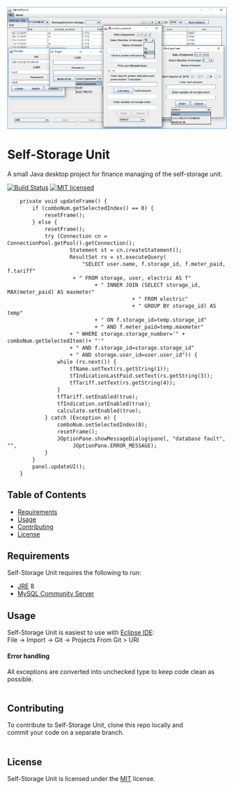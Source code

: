 ![Alt text](usage.png)

Self-Storage Unit
=================
A small Java desktop project for finance managing of the self-storage unit. 
 
[![Build Status](https://travis-ci.org/babroval/self-storage-unit.svg?branch=master)](https://travis-ci.org/babroval/self-storage-unit)
[![MIT licensed](https://img.shields.io/badge/license-MIT-blue.svg)](https://github.com/babroval/self-storage-unit/blob/master/LICENSE)
```
	private void updateFrame() {
		if (comboNum.getSelectedIndex() == 0) {
			resetFrame();
		} else {
			resetFrame();
			try (Connection cn = ConnectionPool.getPool().getConnection();
					Statement st = cn.createStatement();
					ResultSet rs = st.executeQuery(
						"SELECT user.name, f.storage_id, f.meter_paid, f.tariff"
					 + " FROM storage, user, electric AS f"
					 		+ " INNER JOIN (SELECT storage_id, MAX(meter_paid) AS maxmeter"
					 					+ " FROM electric"
					 					+ " GROUP BY storage_id) AS temp"
					 		+ " ON f.storage_id=temp.storage_id"
					 		+ " AND f.meter_paid=temp.maxmeter"
					+ " WHERE storage.storage_number='" + comboNum.getSelectedItem()+ "'"
					+ " AND f.storage_id=storage.storage_id"
					+ " AND storage.user_id=user.user_id")) {
				while (rs.next()) {
					tfName.setText(rs.getString(1));
					tfIndicationLastPaid.setText(rs.getString(3));
					tfTariff.setText(rs.getString(4));
				}
				tfTariff.setEnabled(true);
				tfIndication.setEnabled(true);
				calculate.setEnabled(true);
			} catch (Exception e) {
				comboNum.setSelectedIndex(0);
				resetFrame();
				JOptionPane.showMessageDialog(panel, "database fault", "", 					JOptionPane.ERROR_MESSAGE);
			}
		}
		panel.updateUI();
	}
```

Table of Contents
-----------------
  * [Requirements](#requirements)
  * [Usage](#usage)
  * [Contributing](#contributing)
  * [License](#license)  


Requirements
------------
Self-Storage Unit requires the following to run:
  * [JRE][jre] 8
  * [MySQL Community Server][mysql]  


Usage
-----
Self-Storage Unit is easiest to use with [Eclipse IDE][eclipse]:  
File -> Import -> Git -> Projects From Git > URI

#### Error handling
All exceptions are converted into unchecked type to
keep code clean as possible.
<br/>
<br/>

Contributing
------------
To contribute to Self-Storage Unit, clone this repo locally and  
commit your code on a separate branch.
<br/>
<br/>

License
-------
Self-Storage Unit is licensed under the [MIT][mit] license.  

[jre]: http://www.oracle.com/technetwork/java/javase/downloads/
[mysql]: https://dev.mysql.com/downloads/mysql/
[eclipse]: https://www.eclipse.org/downloads/
[mit]: https://github.com/babroval/self-storage-unit/blob/master/LICENSE/
